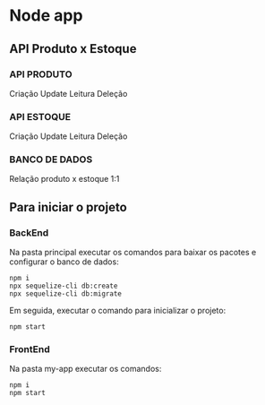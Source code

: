 # Node app

## API Produto x Estoque

### API PRODUTO
Criação
Update
Leitura
Deleção

### API ESTOQUE
Criação
Update
Leitura
Deleção

### BANCO DE DADOS
Relação produto x estoque 1:1

## Para iniciar o projeto
### BackEnd
Na pasta principal executar os comandos para baixar os pacotes e configurar o banco de dados:
```
npm i
npx sequelize-cli db:create
npx sequelize-cli db:migrate
```

Em seguida, executar o comando para inicializar o projeto:

```
npm start
```

### FrontEnd
Na pasta my-app executar os comandos:
```
npm i
npm start
```



